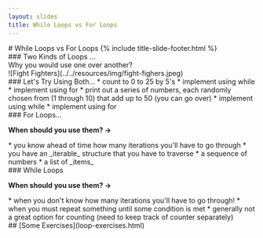 ```yaml
---
layout: slides
title: While Loops vs For Loops 
---
```

<section markdown="block" class="title-slide">
# While Loops vs For Loops
{% include title-slide-footer.html %}
</section>

<section markdown="block">
### Two Kinds of Loops ...

<aside>Why you would use one over another?</aside>

<div class="img-container" markdown="block">![Fight Fighters](../../resources/img/fight-fighers.jpeg)
</div>
</section>

<section markdown="block">
### Let's Try Using Both...
* count to 0 to 25 by 5's
	* implement using while
	* implement using for
* print out a series of numbers, each randomly chosen from (1 through 10) that add up to 50 (you can go over)
	* implement using while
	* implement using for
</section>

<section markdown="block">
### For Loops...

__When should you use them? &rarr;__

<div class="incremental" markdown="block">
* you know ahead of time how many iterations you'll have to go through
* you have an _iterable_ structure that you have to traverse
	* a sequence of numbers
	* a list of _items_
</div>
</section>

<section markdown="block">
### While Loops

__When should you use them? &rarr;__

<div class="incremental" markdown="block">
* when you don't know how many iterations you'll have to go through!
* when you must repeat something until some condition is met
* generally not a great option for counting (need to keep track of counter separately)
	
</div>
</section>


<section markdown="block">
## [Some Exercises](loop-exercises.html)
</section>
